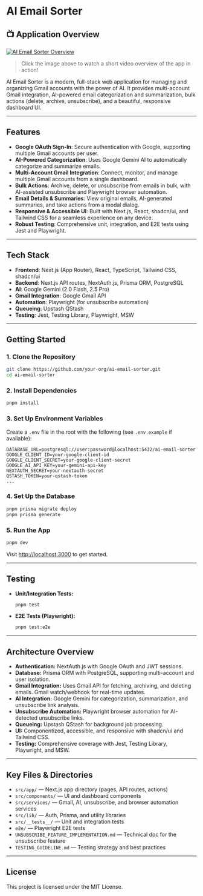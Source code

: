 # AI Email Sorter

## 📺 Application Overview

[![AI Email Sorter Overview](https://img.youtube.com/vi/YOUR_VIDEO_ID/0.jpg)](https://www.youtube.com/watch?v=YOUR_VIDEO_ID)

> Click the image above to watch a short video overview of the app in action!

AI Email Sorter is a modern, full-stack web application for managing and organizing Gmail accounts with the power of AI. It provides multi-account Gmail integration, AI-powered email categorization and summarization, bulk actions (delete, archive, unsubscribe), and a beautiful, responsive dashboard UI.

---

## Features

- **Google OAuth Sign-In**: Secure authentication with Google, supporting multiple Gmail accounts per user.
- **AI-Powered Categorization**: Uses Google Gemini AI to automatically categorize and summarize emails.
- **Multi-Account Gmail Integration**: Connect, monitor, and manage multiple Gmail accounts from a single dashboard.
- **Bulk Actions**: Archive, delete, or unsubscribe from emails in bulk, with AI-assisted unsubscribe and Playwright browser automation.
- **Email Details & Summaries**: View original emails, AI-generated summaries, and take actions from a modal dialog.
- **Responsive & Accessible UI**: Built with Next.js, React, shadcn/ui, and Tailwind CSS for a seamless experience on any device.
- **Robust Testing**: Comprehensive unit, integration, and E2E tests using Jest and Playwright.

---

## Tech Stack

- **Frontend**: Next.js (App Router), React, TypeScript, Tailwind CSS, shadcn/ui
- **Backend**: Next.js API routes, NextAuth.js, Prisma ORM, PostgreSQL
- **AI**: Google Gemini (2.0 Flash, 2.5 Pro)
- **Gmail Integration**: Google Gmail API
- **Automation**: Playwright (for unsubscribe automation)
- **Queueing**: Upstash QStash
- **Testing**: Jest, Testing Library, Playwright, MSW

---

## Getting Started

### 1. **Clone the Repository**
```bash
git clone https://github.com/your-org/ai-email-sorter.git
cd ai-email-sorter
```

### 2. **Install Dependencies**
```bash
pnpm install
```

### 3. **Set Up Environment Variables**
Create a `.env` file in the root with the following (see `.env.example` if available):
```
DATABASE_URL=postgresql://user:password@localhost:5432/ai-email-sorter
GOOGLE_CLIENT_ID=your-google-client-id
GOOGLE_CLIENT_SECRET=your-google-client-secret
GOOGLE_AI_API_KEY=your-gemini-api-key
NEXTAUTH_SECRET=your-nextauth-secret
QSTASH_TOKEN=your-qstash-token
...
```

### 4. **Set Up the Database**
```bash
pnpm prisma migrate deploy
pnpm prisma generate
```

### 5. **Run the App**
```bash
pnpm dev
```
Visit [http://localhost:3000](http://localhost:3000) to get started.

---

## Testing

- **Unit/Integration Tests:**
  ```bash
  pnpm test
  ```
- **E2E Tests (Playwright):**
  ```bash
  pnpm test:e2e
  ```
---

## Architecture Overview

- **Authentication:** NextAuth.js with Google OAuth and JWT sessions.
- **Database:** Prisma ORM with PostgreSQL, supporting multi-account and user isolation.
- **Gmail Integration:** Uses Gmail API for fetching, archiving, and deleting emails. Gmail watch/webhook for real-time updates.
- **AI Integration:** Google Gemini for categorization, summarization, and unsubscribe link analysis.
- **Unsubscribe Automation:** Playwright browser automation for AI-detected unsubscribe links.
- **Queueing:** Upstash QStash for background job processing.
- **UI:** Componentized, accessible, and responsive with shadcn/ui and Tailwind CSS.
- **Testing:** Comprehensive coverage with Jest, Testing Library, Playwright, and MSW.

---

## Key Files & Directories

- `src/app/` — Next.js app directory (pages, API routes, actions)
- `src/components/` — UI and dashboard components
- `src/services/` — Gmail, AI, unsubscribe, and browser automation services
- `src/lib/` — Auth, Prisma, and utility libraries
- `src/__tests__/` — Unit and integration tests
- `e2e/` — Playwright E2E tests
- `UNSUBSCRIBE_FEATURE_IMPLEMENTATION.md` — Technical doc for the unsubscribe feature
- `TESTING_GUIDELINE.md` — Testing strategy and best practices

---

## License

This project is licensed under the MIT License. 